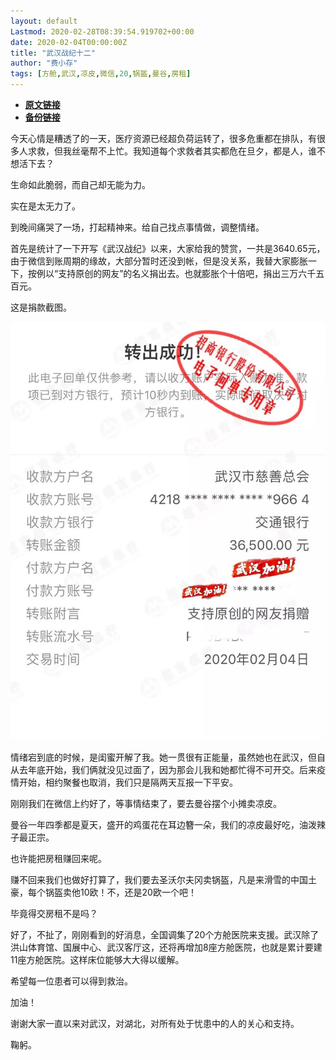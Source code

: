 ```yaml
---
layout: default
Lastmod: 2020-02-28T08:39:54.919702+00:00
date: 2020-02-04T00:00:00Z
title: "武汉战纪十二"
author: "费小存"
tags: [方舱,武汉,凉皮,微信,20,锅盔,曼谷,房租]
---
```


* [**原文链接**](http://mp.weixin.qq.com/s?__biz=MjM5MjA2OTc2MA==&mid=2449279540&idx=1&sn=700ef945b4a0a724ab42832b00c3110a&chksm=b2a24bdb85d5c2cd035810a916cdb7edb21f032ffe1ce976832dbcfbb2f16f1b8d2b5b6f0e7e#rd)
* [**备份链接**](https://archive.is/QwOVg)


今天心情是糟透了的一天，医疗资源已经超负荷运转了，很多危重都在排队，有很多人求救，但我丝毫帮不上忙。我知道每个求救者其实都危在旦夕，都是人，谁不想活下去？

  

生命如此脆弱，而自己却无能为力。

  

实在是太无力了。

  

到晚间痛哭了一场，打起精神来。给自己找点事情做，调整情绪。

  

首先是统计了一下开写《武汉战纪》以来，大家给我的赞赏，一共是3640.65元，由于微信到账周期的缘故，大部分暂时还没到帐，但是没关系，我替大家膨胀一下，按例以“支持原创的网友”的名义捐出去。也就膨胀个十倍吧，捐出三万六千五百元。

  

这是捐款截图。

![](/images/post/e98f0d532c00a2c14647af5b35a50343.jpg)

  

情绪宕到底的时候，是闺蜜开解了我。她一贯很有正能量，虽然她也在武汉，但自从去年底开始，我们俩就没见过面了，因为那会儿我和她都忙得不可开交。后来疫情开始，相约聚餐也取消，我们只是隔两天互报一下平安。

  

刚刚我们在微信上约好了，等事情结束了，要去曼谷摆个小摊卖凉皮。

  

曼谷一年四季都是夏天，盛开的鸡蛋花在耳边簪一朵，我们的凉皮最好吃，油泼辣子最正宗。

  

也许能把房租赚回来呢。

  

赚不回来我们也做好打算了，我们要去圣沃尔夫冈卖锅盔，凡是来滑雪的中国土豪，每个锅盔卖他10欧！不，还是20欧一个吧！

  

毕竟得交房租不是吗？

  

好了，不扯了，刚刚看到的好消息，全国调集了20个方舱医院来支援。武汉除了洪山体育馆、国展中心、武汉客厅这，还将再增加8座方舱医院，也就是累计要建11座方舱医院。这样床位能够大大得以缓解。

  

希望每一位患者可以得到救治。

  

加油！

  

谢谢大家一直以来对武汉，对湖北，对所有处于忧患中的人的关心和支持。

  

鞠躬。

